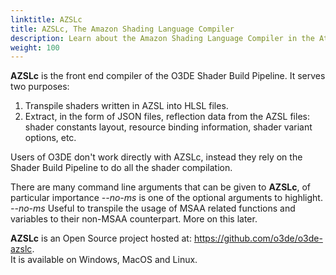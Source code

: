 ```yaml
---
linktitle: AZSLc
title: AZSLc, The Amazon Shading Language Compiler
description: Learn about the Amazon Shading Language Compiler in the Atom Renderer. 
weight: 100
---
```


**AZSLc** is the front end compiler of the O3DE Shader Build Pipeline. It serves two purposes:
1. Transpile shaders written in AZSL into HLSL files.
2. Extract, in the form of JSON files, reflection data from the AZSL files: shader constants layout, resource binding information, shader variant options, etc.
  
Users of O3DE don't work directly with AZSLc, instead they rely on the Shader Build Pipeline to do all the shader compilation.
  
There are many command line arguments that can be given to **AZSLc**, of particular importance *--no-ms* is one of the optional arguments to highlight.  
*--no-ms* Useful to transpile the usage of MSAA related functions and variables to their non-MSAA counterpart. More on this later.  
  
**AZSLc** is an Open Source project hosted at: https://github.com/o3de/o3de-azslc.  
It is available on Windows, MacOS and Linux.
